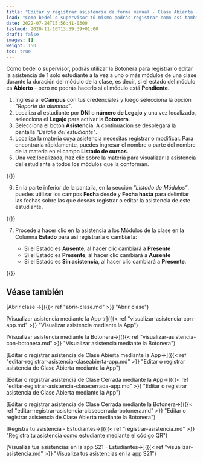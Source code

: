 ```yaml
---
title: "Editar y registrar asistencia de forma manual - Clase Abierta - Botonera"
lead: "Como bedel o supervisor tú mismo podrás registrar como así también corregir la asistencia de un estudiante a la vez a un módulo o a toda una clase de forma manual, es decir, sin necesidad de escanear el código QR siempre que el Estado indique que la clase está Abierta mediante el uso de la Botonera - no podrás hacerlo si el módulo está Pendiente."
date: 2022-07-24T15:56:41-0300
lastmod: 2020-11-16T13:59:39+01:00
draft: false
images: []
weight: 150
toc: true
---
```


Como bedel o supervisor, podrás utilizar la Botonera para registrar o editar la asistencia de 1 solo estudiante a la vez a uno o más módulos de una clase durante la duración del módulo de la clase, es decir, si el estado del módulo es **Abierto** - pero no podrás hacerlo si el módulo está **Pendiente**.

1. Ingresa al **eCampus** con tus credenciales y luego selecciona la opción *"Reporte de alumnos”*.
2. Localiza al estudiante por **DNI** o **número de Legajo** y una vez localizado, selecciona el **Legajo** para activar la **Botonera**.
3. Selecciona el botón **Asistencia**. A continuación se desplegará la pantalla *"Detalle del estudiante"*.
4. Localiza la materia cuya asistencia necesitas registrar o modificar. Para encontrarla rápidamente, puedes ingresar el nombre o parte del nombre de la materia en el campo **Listado de cursos**.
5. Una vez localizada, haz clic sobre la materia para visualizar la asistencia del estudiante a todos los módulos que la conforman.

{{<note text="En la parte superior de la pantalla, a la izquierda, tendrás información acerca del estudiante tales como la Modalidad de cursado, su número de Legajo, su email, y a la derecha algunos detalles de la Materia tales como el período en el que el estudiante la ha cursado.">}}
</b>

6. En la parte inferior de la pantalla, en la sección *“Listado de Módulos”*, puedes utilizar los campos **Fecha desde** y **Fecha hasta** para delimitar las fechas sobre las que deseas registrar o editar la asistencia de este estudiante.

{{<note text="Los campos Hora Inicio y Hora fin delimitan los Módulos de la clase en la fecha seleccionada.">}}
</b>


7. Procede a hacer clic en la asistencia a los Módulos de la clase en la Columna **Estado** para así registrarla o cambiarla:



     - Si el Estado es **Ausente**, al hacer clic cambiará a **Presente**
     - Si el Estado es **Presente**, al hacer clic cambiará a **Ausente**
     - Si el Estado es **Sin asistencia**, al hacer clic cambiará a **Presente**.
     


{{<note text="El sistema identificará quién colocó la marca de Presente/Ausente de cada estudiante en la columna Origen e indicará la fecha en la que se realizó la modificación en la columna “Fecha de asistencia”.">}}
</b>



## Véase también

[Abrir clase →]({{< ref "abrir-clase.md" >}} "Abrir clase")

[Visualizar asistencia mediante la App→]({{< ref "visualizar-asistencia-con-app.md" >}} "Visualizar asistencia mediante la App")

[Visualizar asistencia mediante la Botonera→]({{< ref "visualizar-asistencia-con-botonera.md" >}} "Visualizar asistencia mediante la Botonera")

[Editar o registrar asistencia de Clase Abierta mediante la App→]({{< ref "editar-registrar-asistencia-claseabierta-app.md" >}} "Editar o registrar asistencia de Clase Abierta mediante la App")

[Editar o registrar asistencia de Clase Cerrada mediante la App→]({{< ref "editar-registrar-asistencia-clasecerrada-app.md" >}} "Editar o registrar asistencia de Clase Abierta mediante la App")

[Editar o registrar asistencia de Clase Cerrada mediante la Botonera→]({{< ref "editar-registrar-asistencia-clasecerrada-botonera.md" >}} "Editar o registrar asistencia de Clase Abierta mediante la Botonera")

[Registra tu asistencia - Estudiantes→]({{< ref "registrar-asistencia.md" >}} "Registra tu asistencia como estudiante mediante el código QR")

[Visualiza tus asistencias en la app S21 - Estudiantes→]({{< ref "visualizar-asistencia.md" >}} "Visualiza tus asistencias en la app S21")